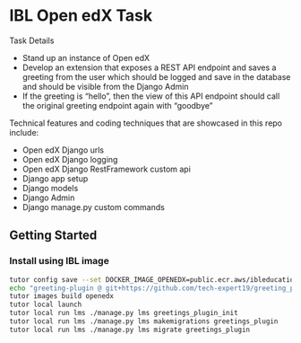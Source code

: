 # IBL Open edX Task

Task Details

-   Stand up an instance of Open edX
-   Develop an extension that exposes a REST API endpoint and saves a greeting from the user which should be logged and save in the database and should be visible from the Django Admin
-   If the greeting is “hello”, then the view of this API endpoint should call the original greeting endpoint again with “goodbye”

Technical features and coding techniques that are showcased in this repo include:

-   Open edX Django urls
-   Open edX Django logging
-   Open edX Django RestFramework custom api
-   Django app setup
-   Django models
-   Django Admin
-   Django manage.py custom commands

## Getting Started

### Install using IBL image

```bash
tutor config save --set DOCKER_IMAGE_OPENEDX=public.ecr.aws/ibleducation/ibl-edx-ce:latest
echo "greeting-plugin @ git+https://github.com/tech-expert19/greeting_plugin.git" >> "$(tutor config printroot)/env/build/openedx/requirements/private.txt"
tutor images build openedx
tutor local launch
tutor local run lms ./manage.py lms greetings_plugin_init
tutor local run lms ./manage.py lms makemigrations greetings_plugin
tutor local run lms ./manage.py lms migrate greetings_plugin
```
